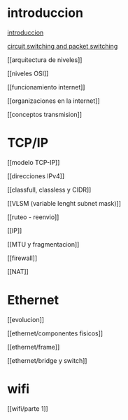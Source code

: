 
# introduccion

[introduccion](introduccion.md)

[circuit switching and packet switching](circuit%20switching%20and%20packet%20switching.md)

[[arquitectura de niveles]]

[[niveles OSI]]

[[funcionamiento internet]]

[[organizaciones en la internet]]

[[conceptos transmision]]

# TCP/IP

[[modelo TCP-IP]]

[[direcciones IPv4]]

[[classfull, classless y CIDR]]

[[VLSM (variable lenght subnet mask)]]

[[ruteo - reenvio]]

[[IP]]

[[MTU y fragmentacion]]

[[firewall]]

[[NAT]]

# Ethernet

[[evolucion]]

[[ethernet/componentes fisicos]]

[[ethernet/frame]]

[[ethernet/bridge y switch]]

# wifi

[[wifi/parte 1]]

